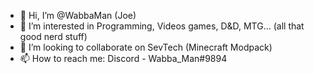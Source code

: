 - 👋 Hi, I’m @WabbaMan (Joe)
- 👀 I’m interested in Programming, Videos games, D&D, MTG... (all that good nerd stuff)
- 💞️ I’m looking to collaborate on SevTech (Minecraft Modpack)
- 📫 How to reach me: Discord - Wabba_Man#9894

